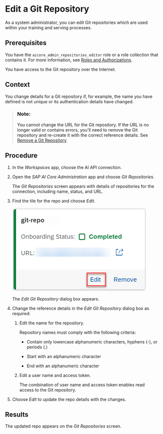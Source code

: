 <!-- loiob5dabaf48571485385e647a6e809a64d -->

# Edit a Git Repository

As a system administrator, you can edit Git repositories which are used within your training and serving processes.



<a name="loiob5dabaf48571485385e647a6e809a64d__prereq_vfl_y1g_4xb"/>

## Prerequisites

You have the `aicore_admin_repositories_editor` role or a role collection that contains it. For more information, see [Roles and Authorizations](roles-and-authorizations-4ef8499.md).

You have access to the Git repository over the Internet.



<a name="loiob5dabaf48571485385e647a6e809a64d__context_wv1_1bg_4xb"/>

## Context

You change details for a Git repository if, for example, the name you have defined is not unique or its authentication details have changed.

> ### Note:  
> You cannot change the URL for the Git repository. If the URL is no longer valid or contains errors, you'll need to remove the Git repository and re-create it with the correct reference details. See [Remove a Git Repository](remove-a-git-repository-0701138.md).



<a name="loiob5dabaf48571485385e647a6e809a64d__steps_rpx_bbg_4xb"/>

## Procedure

1.  In the *Workspaces* app, choose the AI API connection.

2.  Open the *SAP AI Core Administration* app and choose *Git Repositories*.

    The *Git Repositories* screen appears with details of repositories for the connection, including name, status, and URL.

3.  Find the tile for the repo and choose *Edit*.

    ![Git repository tile with Edit option highlighted.](images/Image_AIL_edit_repo_3efb8e6.png)

    The *Edit Git Repository* dialog box appears.

4.  Change the reference details in the *Edit Git Repository* dialog box as required:

    1.  Edit the name for the repository.

        Repository names must comply with the following criteria:

        -   Contain only lowercase alphanumeric characters, hyphens \(-\), or periods \(.\)

        -   Start with an alphanumeric character

        -   End with an alphanumeric character


    2.  Edit a user name and access token.

        The combination of user name and access token enables read access to the Git repository.


5.  Choose *Edit* to update the repo details with the changes.




<a name="loiob5dabaf48571485385e647a6e809a64d__result_zzj_5bg_4xb"/>

## Results

The updated repo appears on the *Git Repositories* screen.

